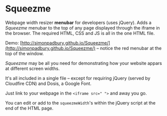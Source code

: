 # Squeezme

Webpage width resizer **menubar** for developers (uses jQuery). Adds a _Squeezme_ menubar to the top of any page displayed through the iframe in the browser. The required HTML, CSS and JS is all in the one HTML file.

Demo: [http://simonpadbury.github.io/Squeezme/](http://simonpadbury.github.io/Squeezme/) – notice the red menubar at the top of the window.

_Squeezme_ may be all you need for demonstrating how your website appars at different screen widths.

It's all included in a single file – except for requiring jQuery (served by Cloudfire CDN) and Dosis, a Google Font.

Just link to your webpage in the `<iframe src=" ">` and away you go.

You can edit or add to the `squeezmeWidth`'s within the jQuery script at the end of the HTML page.
